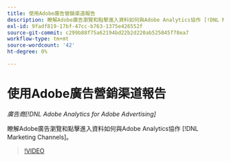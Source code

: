 ```yaml
---
title: 使用Adobe廣告營銷渠道報告
description: 瞭解Adobe廣告瀏覽和點擊進入資料如何與Adobe Analytics協作 [!DNL Marketing Channels]。
exl-id: 9fadf819-17bf-47cc-b763-1375e426552f
source-git-commit: c299b88f75a62194bd22b2d220ab525045f78ea7
workflow-type: tm+mt
source-wordcount: '42'
ht-degree: 0%

---
```


# 使用Adobe廣告營銷渠道報告

*廣告商[!DNL Adobe Analytics for Adobe Advertising]*

瞭解Adobe廣告瀏覽和點擊進入資料如何與Adobe Analytics協作 [!DNL Marketing Channels]。

>[!VIDEO](https://video.tv.adobe.com/v/33502)
